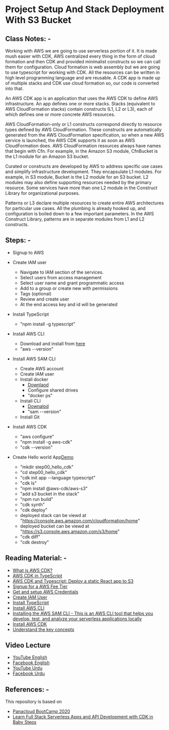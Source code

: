 # Project Setup And Stack Deployment With S3 Bucket

## Class Notes: -

Working with AWS we are going to use serverless portion of it. It is made mush easier with CDK, AWS centralized every thing in the form of cloud formation and then CDK and provided minimalist constructs so we can call them for configuration. Cloud formation is web assembly but we are going to use typescript for working with CDK. All the resources can be written in high level programming language and are reusable. A CDK app is made up of multiple stacks and CDK use cloud formation so, our code is converted into that.

An AWS CDK app is an application that uses the AWS CDK to define AWS infrastructure. An app defines one or more stacks. Stacks (equivalent to AWS CloudFormation stacks) contain constructs (L1, L2 or L3), each of which defines one or more concrete AWS resources.

AWS CloudFormation-only or L1 constructs correspond directly to resource types defined by AWS CloudFormation. These constructs are automatically generated from the AWS CloudFormation specification, so when a new AWS service is launched, the AWS CDK supports it as soon as AWS CloudFormation does. AWS CloudFormation resources always have names that begin with Cfn. For example, in the Amazon S3 module, CfnBucket is the L1 module for an Amazon S3 bucket.

Curated or constructs are developed by AWS to address specific use cases and simplify infrastructure development. They encapsulate L1 modules. For example, in S3 module, Bucket is the L2 module for an S3 bucket. L2 modules may also define supporting resources needed by the primary resource. Some services have more than one L2 module in the Construct Library for organizational purposes.

Patterns or L3 declare multiple resources to create entire AWS architectures for particular use cases. All the plumbing is already hooked up, and configuration is boiled down to a few important parameters. In the AWS Construct Library, patterns are in separate modules from L1 and L2 constructs.

## Steps: -

- Signup to AWS

- Create IAM user

  - Navigate to IAM section of the services.
  - Select users from access management
  - Select user name and grant programmatic access
  - Add to a group or create new with permissions
  - Tags (optional)
  - Review and create user
  - At the end access key and id will be generated

- Install TypeScript

  - "npm install -g typescript"

- Install AWS CLI

  - Download and install from [here](https://awscli.amazonaws.com/AWSCLIV2.msi)
  - "aws --version"

- Install AWS SAM CLI

  - Create AWS account
  - Create IAM user
  - Install docker
    - [Downlaod](https://docs.docker.com/docker-for-windows/install/)
    - Configure shared drives
    - "docker ps"
  - Install CLI
    - [Downalod](https://github.com/aws/aws-sam-cli/releases/latest/download/AWS_SAM_CLI_64_PY3.msi)
    - "sam --version"
  - Install Git

- Install AWS CDK

  - "aws configure"
  - "npm install -g aws-cdk"
  - "cdk --version"

- Create Hello world App[Demo](https://docs.aws.amazon.com/cdk/latest/guide/hello_world.html)
  - "mkdir step00_hello_cdk"
  - "cd step00_hello_cdk"
  - "cdk init app --language typescript"
  - "cdk ls"
  - "npm install @aws-cdk/aws-s3"
  - "add s3 bucket in the stack"
  - "npm run build"
  - "cdk synth"
  - "cdk deploy"
  - deployed stack can be viewd at "https://console.aws.amazon.com/cloudformation/home"
  - deployed bucket can be viewd at "https://s3.console.aws.amazon.com/s3/home"
  - "cdk diff"
  - "cdk destroy"

## Reading Material: -

- [What is AWS CDK?](https://serverless-stack.com/chapters/what-is-aws-cdk.html)
- [AWS CDK in TypeScript](https://docs.aws.amazon.com/cdk/latest/guide/work-with-cdk-typescript.html)
- [AWS CDK and Typescript: Deploy a static React app to S3](https://medium.com/swlh/aws-cdk-and-typescript-deploy-a-static-react-app-to-s3-df74193e9e3d)
- [Signup for a AWS Fee Tier](https://aws.amazon.com/free/)
- [Get and setup AWS Credentials](https://docs.aws.amazon.com/toolkit-for-vscode/latest/userguide/aws-credentials.html)
- [Create IAM User](https://docs.aws.amazon.com/IAM/latest/UserGuide/getting-started_create-admin-group.html)
- [Install TypeScript](https://www.npmjs.com/package/typescript)
- [Install AWS CLI](https://docs.aws.amazon.com/cli/latest/userguide/install-cliv2.html)
- [Installing the AWS SAM CLI - This is an AWS CLI tool that helps you develop, test, and analyze your serverless applications locally](https://docs.aws.amazon.com/serverless-application-model/latest/developerguide/serverless-sam-cli-install.html)
- [Install AWS CDK](https://docs.aws.amazon.com/cdk/latest/guide/getting_started.html)
- [Understand the key concepts](https://docs.aws.amazon.com/cdk/latest/guide/getting_started.html)

## Video Lecture

- [YouTube English](https://www.youtube.com/watch?v=UpuVx8c0-lA&ab_channel=PanacloudServerlessSaaSTraining)
- [Facebook English](https://web.facebook.com/zeeshanhanif/videos/10225191381716499?_rdc=1&_rdr)
- [YouTube Urdu](https://www.youtube.com/watch?v=xWF-LCTnSy4&ab_channel=PanacloudServerlessSaaSTraininginUrdu)
- [Facebook Urdu](https://web.facebook.com/zeeshanhanif/videos/10225203759985948?_rdc=1&_rdr)

## References: -

This repository is based on

- [Panacloud BootCamp 2020](https://github.com/panacloud/bootcamp-2020)
- [Learn Full Stack Serverless Apps and API Development with CDK in Baby Steps](https://github.com/panacloud-modern-global-apps/full-stack-serverless-cdk)
